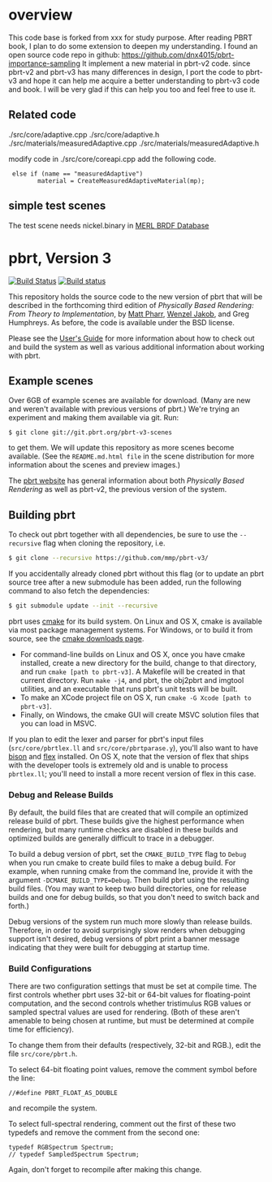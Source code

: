 overview
===============

This code base is forked from xxx for study purpose. After reading PBRT book, I plan to do some extension to deepen my understanding.
I found an open source code repo in github: https://github.com/dnx4015/pbrt-importance-sampling
It implement a new material in pbrt-v2 code. since pbrt-v2 and pbrt-v3 has many differences in design, I port the code to pbrt-v3 and hope 
it can help me acquire a better understanding to pbrt-v3 code and book.  I will be very glad if this can help you too and feel free to use it.


Related code
--------------
./src/core/adaptive.cpp
./src/core/adaptive.h
./src/materials/measuredAdaptive.cpp
./src/materials/measuredAdaptive.h

modify code in ./src/core/coreapi.cpp add the following code.

```
 else if (name == "measuredAdaptive")
        material = CreateMeasuredAdaptiveMaterial(mp);
```

simple test scenes
--------------
The test scene needs nickel.binary in [MERL BRDF Database](http://people.csail.mit.edu/wojciech/BRDFDatabase/brdfs/)

pbrt, Version 3
===============

[![Build Status](https://travis-ci.org/mmp/pbrt-v3.svg?branch=master)](https://travis-ci.org/mmp/pbrt-v3)
[![Build status](https://ci.appveyor.com/api/projects/status/mlm9g91ejxlcn67s?svg=true)](https://ci.appveyor.com/project/mmp/pbrt-v3)

This repository holds the source code to the new version of pbrt that will
be described in the forthcoming third edition of *Physically Based
Rendering: From Theory to Implementation*, by [Matt
Pharr](http://pharr.org/matt), [Wenzel
Jakob](http://www.mitsuba-renderer.org/~wenzel/), and Greg Humphreys.  As
before, the code is available under the BSD license.

Please see the [User's Guide](http://pbrt.org/users-guide.html) for more
information about how to check out and build the system as well as various
additional information about working with pbrt.

Example scenes
--------------

Over 6GB of example scenes are available for download. (Many are new and
weren't available with previous versions of pbrt.) We're trying an
experiment and making them available via git. Run:
```
$ git clone git://git.pbrt.org/pbrt-v3-scenes
```
to get them. We will update this repository as more scenes become
available. (See the `README.md.html file` in the scene distribution for
more information about the scenes and preview images.)

The [pbrt website](http://pbrt.org) has general information about
both *Physically Based Rendering* as well as pbrt-v2, the previous version
of the system.

Building pbrt
-------------

To check out pbrt together with all dependencies, be sure to use the
`--recursive` flag when cloning the repository, i.e.
```bash
$ git clone --recursive https://github.com/mmp/pbrt-v3/
```
If you accidentally already cloned pbrt without this flag (or to update an
pbrt source tree after a new submodule has been added, run the following
command to also fetch the dependencies:
```bash
$ git submodule update --init --recursive
```
pbrt uses [cmake](http://www.cmake.org/) for its build system.  On Linux
and OS X, cmake is available via most package management systems.  For
Windows, or to build it from source, see the [cmake downloads
page](http://www.cmake.org/download/).

* For command-line builds on Linux and OS X, once you have cmake installed,
  create a new directory for the build, change to that directory, and run
  `cmake [path to pbrt-v3]`. A Makefile will be created in that
  current directory.  Run `make -j4`, and pbrt, the obj2pbrt and imgtool
  utilities, and an executable that runs pbrt's unit tests will be built.
* To make an XCode project file on OS X, run `cmake -G Xcode [path to pbrt-v3]`.
* Finally, on Windows, the cmake GUI will create MSVC solution files that
  you can load in MSVC.

If you plan to edit the lexer and parser for pbrt's input files
(`src/core/pbrtlex.ll` and `src/core/pbrtparase.y`), you'll also want to
have [bison](https://www.gnu.org/software/bison/) and
[flex](http://flex.sourceforge.net/) installed. On OS X, note that the
version of flex that ships with the developer tools is extremely old and is
unable to process `pbrtlex.ll`; you'll need to install a more recent
version of flex in this case.

### Debug and Release Builds ###

By default, the build files that are created that will compile an optimized
release build of pbrt. These builds give the highest performance when
rendering, but many runtime checks are disabled in these builds and
optimized builds are generally difficult to trace in a debugger.

To build a debug version of pbrt, set the `CMAKE_BUILD_TYPE` flag to
`Debug` when you run cmake to create build files to make a debug build. For
example, when running cmake from the command lne, provide it with the
argument `-DCMAKE_BUILD_TYPE=Debug`. Then build pbrt using the resulting
build files. (You may want to keep two build directories, one for release
builds and one for debug builds, so that you don't need to switch back and
forth.)

Debug versions of the system run much more slowly than release
builds. Therefore, in order to avoid surprisingly slow renders when
debugging support isn't desired, debug versions of pbrt print a banner
message indicating that they were built for debugging at startup time.

### Build Configurations ###

There are two configuration settings that must be set at compile time. The
first controls whether pbrt uses 32-bit or 64-bit values for floating-point
computation, and the second controls whether tristimulus RGB values or
sampled spectral values are used for rendering.  (Both of these aren't
amenable to being chosen at runtime, but must be determined at compile time
for efficiency).

To change them from their defaults (respectively, 32-bit
and RGB.), edit the file `src/core/pbrt.h`.

To select 64-bit floating point values, remove the comment symbol before
the line:
```
//#define PBRT_FLOAT_AS_DOUBLE
```
and recompile the system.

To select full-spectral rendering, comment out the first of these two
typedefs and remove the comment from the second one:
```
typedef RGBSpectrum Spectrum;
// typedef SampledSpectrum Spectrum;
```
Again, don't forget to recompile after making this change.

